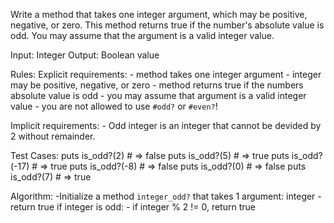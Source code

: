 Write a method that takes one integer argument,
which may be positive, negative, or zero.
This method returns true if the number's absolute value is odd.
You may assume that the argument is a valid integer value.

Input: Integer
Output: Boolean value

Rules:
  Explicit requirements:
    - method takes one integer argument
    - integer may be positive, negative, or zero
    - method returns true if the numbers absolute value is odd
    - you may assume that argument is a valid integer value
    - you are not allowed to use `#odd?` or `#even?`!
  
  Implicit requirements:
    - Odd integer is an integer that cannot be devided by 2 without remainder.

Test Cases:
  puts is_odd?(2)    # => false
  puts is_odd?(5)    # => true
  puts is_odd?(-17)  # => true
  puts is_odd?(-8)   # => false
  puts is_odd?(0)    # => false
  puts is_odd?(7)    # => true

Algorithm:
  -Initialize a method `integer_odd?` that takes 1 argument: integer
  -return true if integer is odd:
    - if integer %  2 != 0, return true



